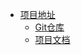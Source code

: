 * [项目地址](https://github.com/macrozheng/mall)
  * [Git仓库](https://github.com/YuxinLi1/huawei_blockchain_competition)
  * [项目文档](https://yuxinli1.github.io/huawei_blockchain_competition_doc)

